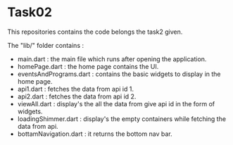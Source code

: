 # Task02

This repositories contains the code belongs the task2 given.

The "lib/" folder contains : 
- main.dart : the main file which runs after opening the application.
- homePage.dart : the home page contains the UI.
- eventsAndPrograms.dart : contains the basic widgets to display in the home page.
- api1.dart : fetches the data from api id 1.
- api2.dart : fetches the data from api id 2.
- viewAll.dart : display's the all the data from give api id in the form of widgets.
- loadingShimmer.dart : display's the empty containers while fetching the data from api.
- bottamNavigation.dart : it returns the bottom nav bar.
